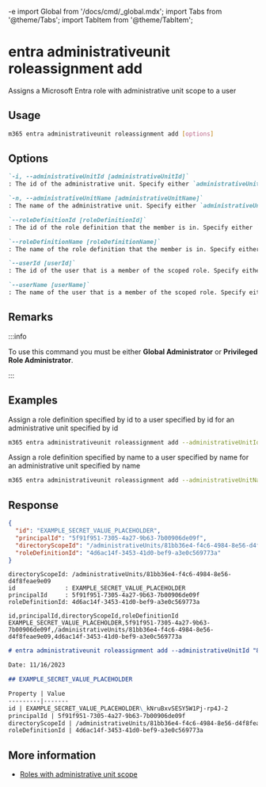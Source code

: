 -e <!-- DISCLAIMER: All secrets, passwords, and sensitive values in this document are examples only and not real credentials. -->
import Global from '/docs/cmd/_global.mdx';
import Tabs from '@theme/Tabs';
import TabItem from '@theme/TabItem';

# entra administrativeunit roleassignment add

Assigns a Microsoft Entra role with administrative unit scope to a user

## Usage

```sh
m365 entra administrativeunit roleassignment add [options]
```

## Options

```md definition-list
`-i, --administrativeUnitId [administrativeUnitId]`
: The id of the administrative unit. Specify either `administrativeUnitId` or `administrativeUnitName`.

`-n, --administrativeUnitName [administrativeUnitName]`
: The name of the administrative unit. Specify either `administrativeUnitId` or `administrativeUnitName`.

`--roleDefinitionId [roleDefinitionId]`
: The id of the role definition that the member is in. Specify either `roleDefinitionId` or `roleDefinitionName`.

`--roleDefinitionName [roleDefinitionName]`
: The name of the role definition that the member is in. Specify either `roleDefinitionId` or `roleDefinitionName`.

`--userId [userId]`
: The id of the user that is a member of the scoped role. Specify either `userId` or `userName`.

`--userName [userName]`
: The name of the user that is a member of the scoped role. Specify either `userId` or `userName`.
```

<Global />

## Remarks

:::info

To use this command you must be either **Global Administrator** or **Privileged Role Administrator**.

:::

## Examples

Assign a role definition specified by id to a user specified by id for an administrative unit specified by id

```sh
m365 entra administrativeunit roleassignment add --administrativeUnitId 81bb36e4-f4c6-4984-8e56-d4f8feae9e09 --roleDefinitionId 4d6ac14f-3453-41d0-bef9-a3e0c569773a --userId 5f91f951-7305-4a27-9b63-7b00906de09f
```

Assign a role definition specified by name to a user specified by name for an administrative unit specified by name

```sh
m365 entra administrativeunit roleassignment add --administrativeUnitName 'Marketing Division' --roleDefinitionName 'License Administrator' --userName 'john.doe@contoso.com'
```

## Response

<Tabs>
  <TabItem value="JSON">

  ```json
  {
    "id": "EXAMPLE_SECRET_VALUE_PLACEHOLDER",
    "principalId": "5f91f951-7305-4a27-9b63-7b00906de09f",
    "directoryScopeId": "/administrativeUnits/81bb36e4-f4c6-4984-8e56-d4f8feae9e09",
    "roleDefinitionId": "4d6ac14f-3453-41d0-bef9-a3e0c569773a"
  }
  ```

  </TabItem>
  <TabItem value="Text">

  ```text
  directoryScopeId: /administrativeUnits/81bb36e4-f4c6-4984-8e56-d4f8feae9e09
  id              : EXAMPLE_SECRET_VALUE_PLACEHOLDER
  principalId     : 5f91f951-7305-4a27-9b63-7b00906de09f
  roleDefinitionId: 4d6ac14f-3453-41d0-bef9-a3e0c569773a
  ```

  </TabItem>
  <TabItem value="CSV">

  ```csv
  id,principalId,directoryScopeId,roleDefinitionId
  EXAMPLE_SECRET_VALUE_PLACEHOLDER,5f91f951-7305-4a27-9b63-7b00906de09f,/administrativeUnits/81bb36e4-f4c6-4984-8e56-d4f8feae9e09,4d6ac14f-3453-41d0-bef9-a3e0c569773a
  ```

  </TabItem>
  <TabItem value="Markdown">

  ```md
  # entra administrativeunit roleassignment add --administrativeUnitId "81bb36e4-f4c6-4984-8e56-d4f8feae9e09" --roleDefinitionId "4d6ac14f-3453-41d0-bef9-a3e0c569773a" --userId "5f91f951-7305-4a27-9b63-7b00906de09f"

  Date: 11/16/2023

  ## EXAMPLE_SECRET_VALUE_PLACEHOLDER

  Property | Value
  ---------|-------
  id | EXAMPLE_SECRET_VALUE_PLACEHOLDER\_kNruBxvSESY5W1Pj-rp4J-2
  principalId | 5f91f951-7305-4a27-9b63-7b00906de09f
  directoryScopeId | /administrativeUnits/81bb36e4-f4c6-4984-8e56-d4f8feae9e09
  roleDefinitionId | 4d6ac14f-3453-41d0-bef9-a3e0c569773a
  ```

  </TabItem>
</Tabs>

## More information

- [Roles with administrative unit scope](https://learn.microsoft.com/entra/identity/role-based-access-control/admin-units-assign-roles#EXAMPLE_SECRET_VALUE_PLACEHOLDER)

